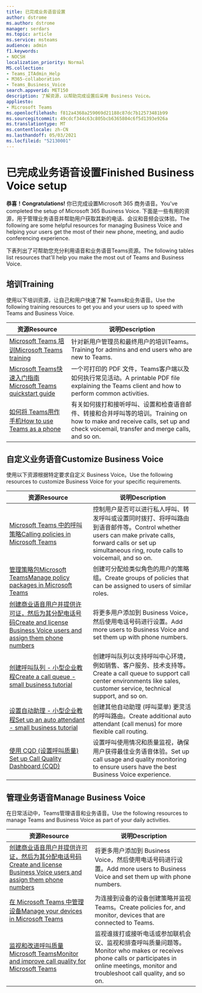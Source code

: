 ```yaml
---
title: 已完成业务语音设置
author: dstrome
ms.author: dstrome
manager: serdars
ms.topic: article
ms.service: msteams
audience: admin
f1.keywords:
- NOCSH
localization_priority: Normal
MS.collection:
- Teams_ITAdmin_Help
- M365-collaboration
- Teams_Business_Voice
search.appverid: MET150
description: 了解资源，以帮助完成设置后采用 Business Voice。
appliesto:
- Microsoft Teams
ms.openlocfilehash: f812a4368a259069d21188c87dc7b12573481b99
ms.sourcegitcommit: 49cdcf344c63c805bcb6365804c6f5d1393e926a
ms.translationtype: MT
ms.contentlocale: zh-CN
ms.lasthandoff: 05/03/2021
ms.locfileid: "52130001"
---
```

# <a name="finished-business-voice-setup"></a><span data-ttu-id="4f9ac-103">已完成业务语音设置</span><span class="sxs-lookup"><span data-stu-id="4f9ac-103">Finished Business Voice setup</span></span>

<span data-ttu-id="4f9ac-104">**恭喜！**</span><span class="sxs-lookup"><span data-stu-id="4f9ac-104">**Congratulations!**</span></span> <span data-ttu-id="4f9ac-105">你已完成设置Microsoft 365 商务语音。</span><span class="sxs-lookup"><span data-stu-id="4f9ac-105">You've completed the setup of Microsoft 365 Business Voice.</span></span> <span data-ttu-id="4f9ac-106">下面是一些有用的资源，用于管理业务语音并帮助用户获取其新的电话、会议和音频会议体验。</span><span class="sxs-lookup"><span data-stu-id="4f9ac-106">The following are some helpful resources for managing Business Voice and helping your users get the most of their new phone, meeting, and audio conferencing experience.</span></span>

<span data-ttu-id="4f9ac-107">下表列出了可帮助您充分利用语音和业务语音Teams资源。</span><span class="sxs-lookup"><span data-stu-id="4f9ac-107">The following tables list resources that'll help you make the most out of Teams and Business Voice.</span></span>

## <a name="training"></a><span data-ttu-id="4f9ac-108">培训</span><span class="sxs-lookup"><span data-stu-id="4f9ac-108">Training</span></span>

<span data-ttu-id="4f9ac-109">使用以下培训资源，让自己和用户快速了解 Teams和业务语音。</span><span class="sxs-lookup"><span data-stu-id="4f9ac-109">Use the following training resources to get you and your users up to speed with Teams and Business Voice.</span></span>

|<span data-ttu-id="4f9ac-110">资源</span><span class="sxs-lookup"><span data-stu-id="4f9ac-110">Resource</span></span>  |<span data-ttu-id="4f9ac-111">说明</span><span class="sxs-lookup"><span data-stu-id="4f9ac-111">Description</span></span>  |
|---------|---------|
| [<span data-ttu-id="4f9ac-112">Microsoft Teams 培训</span><span class="sxs-lookup"><span data-stu-id="4f9ac-112">Microsoft Teams training</span></span>](../training-microsoft-teams-landing-page.md)    | <span data-ttu-id="4f9ac-113">针对新用户管理员和最终用户的培训Teams。</span><span class="sxs-lookup"><span data-stu-id="4f9ac-113">Training for admins and end users who are new to Teams.</span></span>        |
| [<span data-ttu-id="4f9ac-114">Microsoft Teams快速入门指南</span><span class="sxs-lookup"><span data-stu-id="4f9ac-114">Microsoft Teams quickstart guide</span></span>](https://download.microsoft.com/download/D/9/F/D9FE8B9E-22F5-47BF-A1AB-09539C41FCD0/Teams%20QS.pdf)    | <span data-ttu-id="4f9ac-115">一个可打印的 PDF 文件，Teams客户端以及如何执行常见活动。</span><span class="sxs-lookup"><span data-stu-id="4f9ac-115">A printable PDF file explaining the Teams client and how to perform common activities.</span></span>        |
| [<span data-ttu-id="4f9ac-116">如何将 Teams用作手机</span><span class="sxs-lookup"><span data-stu-id="4f9ac-116">How to use Teams as a phone</span></span>](https://support.microsoft.com/office/meetings-and-calls-d92432d5-dd0f-4d17-8f69-06096b6b48a8?ad=US#ID0EAABAAA=Calls)    | <span data-ttu-id="4f9ac-117">有关如何拨打和接听呼叫、设置和检查语音邮件、转接和合并呼叫等的培训。</span><span class="sxs-lookup"><span data-stu-id="4f9ac-117">Training on how to make and receive calls, set up and check voicemail, transfer and merge calls, and so on.</span></span>        |

## <a name="customize-business-voice"></a><span data-ttu-id="4f9ac-118">自定义业务语音</span><span class="sxs-lookup"><span data-stu-id="4f9ac-118">Customize Business Voice</span></span>

<span data-ttu-id="4f9ac-119">使用以下资源根据特定要求自定义 Business Voice。</span><span class="sxs-lookup"><span data-stu-id="4f9ac-119">Use the following resources to customize Business Voice for your specific requirements.</span></span>

| <span data-ttu-id="4f9ac-120">资源</span><span class="sxs-lookup"><span data-stu-id="4f9ac-120">Resource</span></span> | <span data-ttu-id="4f9ac-121">说明</span><span class="sxs-lookup"><span data-stu-id="4f9ac-121">Description</span></span>  |
|---------|---------|
| [<span data-ttu-id="4f9ac-122">Microsoft Teams 中的呼叫策略</span><span class="sxs-lookup"><span data-stu-id="4f9ac-122">Calling policies in Microsoft Teams</span></span>](set-up-policies.md)    | <span data-ttu-id="4f9ac-123">控制用户是否可以进行私人呼叫、转发呼叫或设置同时拨打、将呼叫路由到语音邮件等。</span><span class="sxs-lookup"><span data-stu-id="4f9ac-123">Control whether users can make private calls, forward calls or set up simultaneous ring, route calls to voicemail, and so on.</span></span>        |
| [<span data-ttu-id="4f9ac-124">管理策略包Microsoft Teams</span><span class="sxs-lookup"><span data-stu-id="4f9ac-124">Manage policy packages in Microsoft Teams</span></span>](policy-packages.md)    | <span data-ttu-id="4f9ac-125">创建可分配给类似角色的用户的策略组。</span><span class="sxs-lookup"><span data-stu-id="4f9ac-125">Create groups of policies that can be assigned to users of similar roles.</span></span>        |
| [<span data-ttu-id="4f9ac-126">创建商业语音用户并提供许可证，然后为其分配电话号码</span><span class="sxs-lookup"><span data-stu-id="4f9ac-126">Create and license Business Voice users and assign them phone numbers</span></span>](create-users.md)    | <span data-ttu-id="4f9ac-127">将更多用户添加到 Business Voice，然后使用电话号码进行设置。</span><span class="sxs-lookup"><span data-stu-id="4f9ac-127">Add more users to Business Voice and set them up with phone numbers.</span></span>        |
| [<span data-ttu-id="4f9ac-128">创建呼叫队列 - 小型企业教程</span><span class="sxs-lookup"><span data-stu-id="4f9ac-128">Create a call queue - small business tutorial</span></span>](create-a-phone-system-call-queue-smb.md)    | <span data-ttu-id="4f9ac-129">创建呼叫队列以支持呼叫中心环境，例如销售、客户服务、技术支持等。</span><span class="sxs-lookup"><span data-stu-id="4f9ac-129">Create a call queue to support call center environments like sales, customer service, technical support, and so on.</span></span>        |
| [<span data-ttu-id="4f9ac-130">设置自动助理 - 小型企业教程</span><span class="sxs-lookup"><span data-stu-id="4f9ac-130">Set up an auto attendant - small business tutorial</span></span>](create-a-phone-system-auto-attendant-smb.md)   | <span data-ttu-id="4f9ac-131">创建其他自动助理 (呼叫菜单) 更灵活的呼叫路由。</span><span class="sxs-lookup"><span data-stu-id="4f9ac-131">Create additional auto attendant (call menus) for more flexible call routing.</span></span>        |
| [<span data-ttu-id="4f9ac-132">使用 CQD (设置呼叫质量) </span><span class="sxs-lookup"><span data-stu-id="4f9ac-132">Set up Call Quality Dashboard (CQD)</span></span>](analytics-dashboard.md)| <span data-ttu-id="4f9ac-133">设置呼叫使用情况和质量监视，确保用户获得最佳业务语音体验。</span><span class="sxs-lookup"><span data-stu-id="4f9ac-133">Set up call usage and quality monitoring to ensure users have the best Business Voice experience.</span></span>|

## <a name="manage-business-voice"></a><span data-ttu-id="4f9ac-134">管理业务语音</span><span class="sxs-lookup"><span data-stu-id="4f9ac-134">Manage Business Voice</span></span>

<span data-ttu-id="4f9ac-135">在日常活动中，Teams管理语音和业务语音。</span><span class="sxs-lookup"><span data-stu-id="4f9ac-135">Use the following resources to manage Teams and Business Voice as part of your daily activities.</span></span>

|<span data-ttu-id="4f9ac-136">资源</span><span class="sxs-lookup"><span data-stu-id="4f9ac-136">Resource</span></span>  |<span data-ttu-id="4f9ac-137">说明</span><span class="sxs-lookup"><span data-stu-id="4f9ac-137">Description</span></span>  |
|---------|---------|
| [<span data-ttu-id="4f9ac-138">创建商业语音用户并提供许可证，然后为其分配电话号码</span><span class="sxs-lookup"><span data-stu-id="4f9ac-138">Create and license Business Voice users and assign them phone numbers</span></span>](create-users.md)    | <span data-ttu-id="4f9ac-139">将更多用户添加到 Business Voice，然后使用电话号码进行设置。</span><span class="sxs-lookup"><span data-stu-id="4f9ac-139">Add more users to Business Voice and set them up with phone numbers.</span></span>         |
| [<span data-ttu-id="4f9ac-140">在 Microsoft Teams 中管理设备</span><span class="sxs-lookup"><span data-stu-id="4f9ac-140">Manage your devices in Microsoft Teams</span></span>](manage-devices.md)    | <span data-ttu-id="4f9ac-141">为连接到设备的设备创建策略并监视Teams。</span><span class="sxs-lookup"><span data-stu-id="4f9ac-141">Create policies for, and monitor, devices that are connected to Teams.</span></span>        |
| [<span data-ttu-id="4f9ac-142">监视和改进呼叫质量Microsoft Teams</span><span class="sxs-lookup"><span data-stu-id="4f9ac-142">Monitor and improve call quality for Microsoft Teams</span></span>](monitor-quality.md)    | <span data-ttu-id="4f9ac-143">监视谁拨打或接听电话或参加联机会议、监视和排查呼叫质量问题等。</span><span class="sxs-lookup"><span data-stu-id="4f9ac-143">Monitor who makes or receives phone calls or participates in online meetings, monitor and troubleshoot call quality, and so on.</span></span>        |

